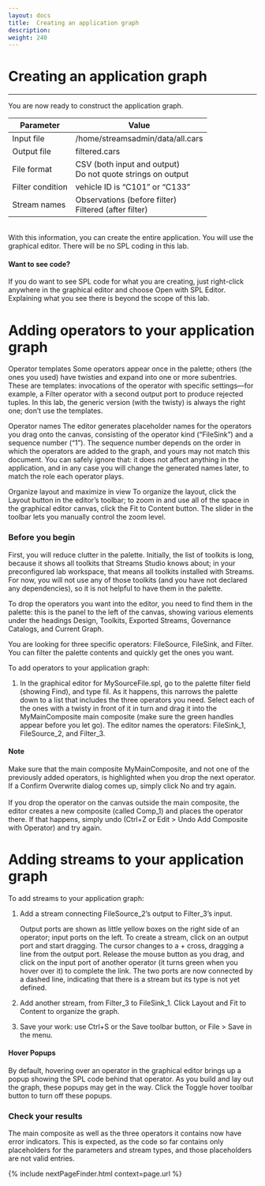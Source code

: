 ```yaml
---
layout: docs
title:  Creating an application graph
description:
weight: 240
---
```


# Creating an application graph
---

You are now ready to construct the application graph.

| Parameter | Value |
|-----------|-------|
| Input file | /home/streamsadmin/data/all.cars |
| Output file	| filtered.cars |
| File format	 | CSV (both input and output) <br>Do not quote strings on output |
| Filter condition | vehicle ID is “C101” or “C133” |
| Stream names | Observations (before filter) <br>Filtered (after filter)|


<br>With this information, you can create the entire application. You will use the graphical editor. There will be no SPL coding in this lab.

<div class="alert alert-info" role="alert">
<h4>Want to see code?</h4>
If you do want to see SPL code for what you are creating, just right-click anywhere in the graphical editor and choose Open with SPL Editor.
Explaining what you see there is beyond the scope of this lab.
</div>

# Adding operators to your application graph

Operator templates
Some operators appear once in the palette; others (the ones you used) have twisties and expand into one or more subentries. These are templates: invocations of the operator with specific settings—for example, a Filter operator with a second output port to produce rejected tuples. In this lab, the generic version (with the twisty) is always the right one; don’t use the templates.

Operator names
The editor generates placeholder names for the operators you drag onto the canvas, consisting of the operator kind (“FileSink”) and a sequence number (“1”). The sequence number depends on the order in which the operators are added to the graph, and yours may not match this document. You can safely ignore that: it does not affect anything in the application, and in any case you will change the generated names later, to match the role each operator plays.

Organize layout and maximize in view
To organize the layout, click the   Layout button in the editor’s toolbar; to zoom in and use all of the space in the graphical editor canvas, click the   Fit to Content button. The slider in the toolbar lets you manually control the zoom level.


### Before you begin
First, you will reduce clutter in the palette. Initially, the list of toolkits is long, because it shows all toolkits that Streams Studio knows about; in your preconfigured lab workspace, that means all toolkits installed with Streams. For now, you will not use any of those toolkits (and you have not declared any dependencies), so it is not helpful to have them in the palette.


To drop the operators you want into the editor, you need to find them in the palette: this is the panel to the left of the canvas, showing various elements under the headings Design, Toolkits, Exported Streams, Governance Catalogs, and Current Graph.

You are looking for three specific operators: FileSource, FileSink, and Filter. You can filter the palette contents and quickly get the ones you want.

To add operators to your application graph:


1. In the graphical editor for MySourceFile.spl, go to the palette filter field (showing Find), and type fil. As it happens, this narrows the palette down to a list that includes the three operators you need. Select each of the ones with a twisty in front of it in turn and drag it into the MyMainComposite main composite (make sure the green handles appear before you let go). The editor names the operators: FileSink_1, FileSource_2, and Filter_3.

<div class="alert alert-danger" role="alert">
<h4><b>Note</b></h4>
  Make sure that the main composite MyMainComposite, and not one of the previously added operators, is highlighted when you drop the next operator. If a Confirm Overwrite dialog comes up, simply click No and try again.<br><br>
  If you drop the operator on the canvas outside the main composite, the editor creates a new composite (called Comp_1) and places the operator there. If that happens, simply undo (Ctrl+Z or Edit > Undo Add Composite with Operator) and try again.
  </div>

# Adding streams to your application graph

To add streams to your application graph:

1. Add a stream connecting FileSource_2’s output to Filter_3’s input.

    Output ports are shown as little yellow boxes on the right side of an operator; input ports on the left. To create a stream, click on an output port and start dragging. The cursor changes to a + cross, dragging a line from the output port. Release the mouse button as you drag, and click on the input port of another operator (it turns green when you hover over it) to complete the link. The two ports are now connected by a dashed line, indicating that there is a stream but its type is not yet defined.

1. Add another stream, from Filter_3 to FileSink_1. Click  Layout and Fit to Content to organize the graph.

1. Save your work: use Ctrl+S or the   Save toolbar button, or File > Save in the menu.

<div class="alert alert-info" role="alert">
<h4><b>Hover Popups</b></h4>
By default, hovering over an operator in the graphical editor brings up a popup showing the SPL code behind that operator. As you build and lay out the graph, these popups may get in the way. Click the Toggle hover toolbar button to turn off these popups.
</div>

### Check your results
The main composite as well as the three operators it contains now have   error indicators. This is expected, as the code so far contains only placeholders for the parameters and stream types, and those placeholders are not valid entries.

 {% include nextPageFinder.html context=page.url %}
 